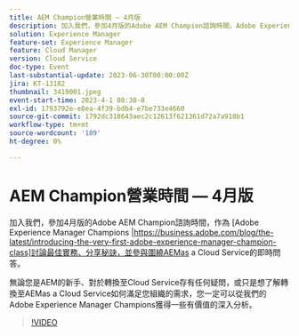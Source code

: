```yaml
---
title: AEM Champion營業時間 — 4月版
description: 加入我們，參加4月版的Adobe AEM Champion諮詢時間，Adobe Experience Manager Champion小組將討論最佳實務、分享秘訣，並參與圍繞AEMas a Cloud Service的即時問答。 無論您是AEM的新手、對於轉換至Cloud Service存有任何疑問，或只是想了解轉換至AEMas a Cloud Service如何滿足您組織的需求，您一定可以從我們的Adobe Experience Manager Champions獲得一些有價值的深入分析。
solution: Experience Manager
feature-set: Experience Manager
feature: Cloud Manager
version: Cloud Service
doc-type: Event
last-substantial-update: 2023-06-30T00:00:00Z
jira: KT-13182
thumbnail: 3419001.jpeg
event-start-time: 2023-4-1 08:30-8
exl-id: 1793792e-e8ea-4f39-bdb4-e7be733e4660
source-git-commit: 1792dc318643aec2c12613f621361d72a7a918b1
workflow-type: tm+mt
source-wordcount: '189'
ht-degree: 0%

---
```


# AEM Champion營業時間 — 4月版

加入我們，參加4月版的Adobe AEM Champion諮詢時間，作為 [Adobe Experience Manager Champions |https://business.adobe.com/blog/the-latest/introducing-the-very-first-adobe-experience-manager-champion-class]討論最佳實務、分享秘訣，並參與圍繞AEMas a Cloud Service的即時問答。

無論您是AEM的新手、對於轉換至Cloud Service存有任何疑問，或只是想了解轉換至AEMas a Cloud Service如何滿足您組織的需求，您一定可以從我們的Adobe Experience Manager Champions獲得一些有價值的深入分析。

>[!VIDEO](https://video.tv.adobe.com/v/3419001/?learn=on)
